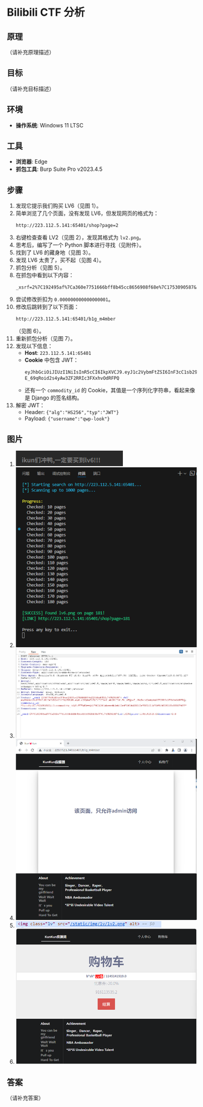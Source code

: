 # Bilibili CTF 分析

## 原理
（请补充原理描述）

## 目标
（请补充目标描述）

## 环境
- **操作系统**: Windows 11 LTSC

## 工具
- **浏览器**: Edge
- **抓包工具**: Burp Suite Pro v2023.4.5

## 步骤
1. 发现它提示我们购买 LV6（见图 1）。
2. 简单浏览了几个页面，没有发现 LV6，但发现网页的格式为：
   ```
   http://223.112.5.141:65401/shop?page=2
   ```
3. 右键检查查看 LV2（见图 2），发现其格式为 `lv2.png`。
4. 思考后，编写了一个 Python 脚本进行寻找（见附件）。
5. 找到了 LV6 的藏身地（见图 3）。
6. 发现 LV6 太贵了，买不起（见图 4）。
7. 抓包分析（见图 5）。
8. 在抓包中看到以下内容：
   ```
   _xsrf=2%7C192495af%7Ca360e7751666bff8b45cc8656908f68e%7C1753090587&id=1624&price=1145141919.0&discount=0.8
   ```
9. 尝试修改折扣为 `0.000000000000000001`。
10. 修改后跳转到了以下页面：
    ```
    http://223.112.5.141:65401/b1g_m4mber
    ```
    （见图 6）。
11. 重新抓包分析（见图 7）。
12. 发现以下信息：
    - **Host**: `223.112.5.141:65401`
    - **Cookie** 中包含 JWT：
      ```
      eyJhbGciOiJIUzI1NiIsInR5cCI6IkpXVCJ9.eyJ1c2VybmFtZSI6InF3cC1sb29rIn0.Kc_vKQp-E_69qRoid2s4yAw3ZF2RRIc3FXxhvOdRFPQ
      ```
    - 还有一个 `commodity_id` 的 Cookie，其值是一个序列化字符串，看起来像是 Django 的签名结构。
13. 解密 JWT：
    - Header: `{"alg":"HS256","typ":"JWT"}`
    - Payload: `{"username":"qwp-look"}`

## 图片
1. ![提示购买 LV6]({DC14316E-A960-4914-9E45-5B74DA34D182}.png)
2. ![网页格式]({6FE61287-DD6F-473D-B749-8B18D76545EF}.png)
3. ![找到 LV6]({03227792-26AE-4E7F-B7B7-DF1C1876301E}.png)
4. ![LV6 太贵]({14D3AD11-2C52-462D-A2BE-58A6C9C169A4}.png)
5. ![抓包分析](image.png)
6. ![跳转页面](image-1.png)

## 答案
（请补充答案）
